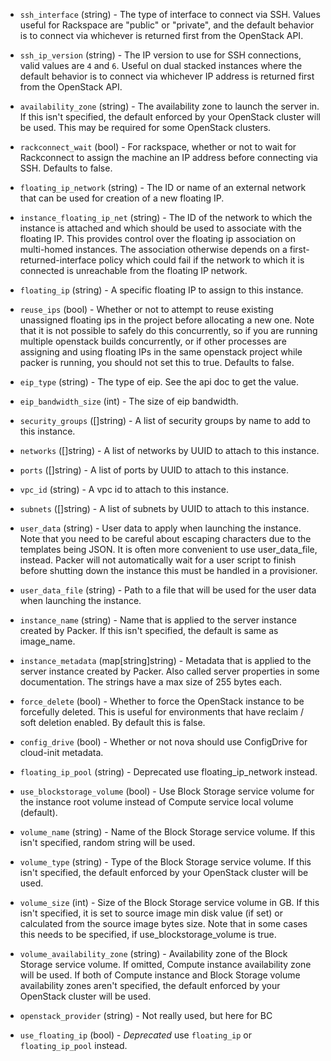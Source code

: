 <!-- Code generated from the comments of the RunConfig struct in huaweicloud/run_config.go; DO NOT EDIT MANUALLY -->

-   `ssh_interface` (string) - The type of interface to connect via SSH. Values useful for Rackspace
    are "public" or "private", and the default behavior is to connect via
    whichever is returned first from the OpenStack API.
    
-   `ssh_ip_version` (string) - The IP version to use for SSH connections, valid values are `4` and `6`.
    Useful on dual stacked instances where the default behavior is to
    connect via whichever IP address is returned first from the OpenStack
    API.
    
-   `availability_zone` (string) - The availability zone to launch the server in. If this isn't specified,
    the default enforced by your OpenStack cluster will be used. This may be
    required for some OpenStack clusters.
    
-   `rackconnect_wait` (bool) - For rackspace, whether or not to wait for Rackconnect to assign the
    machine an IP address before connecting via SSH. Defaults to false.
    
-   `floating_ip_network` (string) - The ID or name of an external network that can be used for creation of a
    new floating IP.
    
-   `instance_floating_ip_net` (string) - The ID of the network to which the instance is attached and which should
    be used to associate with the floating IP. This provides control over
    the floating ip association on multi-homed instances. The association
    otherwise depends on a first-returned-interface policy which could fail
    if the network to which it is connected is unreachable from the floating
    IP network.
    
-   `floating_ip` (string) - A specific floating IP to assign to this instance.
    
-   `reuse_ips` (bool) - Whether or not to attempt to reuse existing unassigned floating ips in
    the project before allocating a new one. Note that it is not possible to
    safely do this concurrently, so if you are running multiple openstack
    builds concurrently, or if other processes are assigning and using
    floating IPs in the same openstack project while packer is running, you
    should not set this to true. Defaults to false.
    
-   `eip_type` (string) - The type of eip. See the api doc to get the value.
    
-   `eip_bandwidth_size` (int) - The size of eip bandwidth.
    
-   `security_groups` ([]string) - A list of security groups by name to add to this instance.
    
-   `networks` ([]string) - A list of networks by UUID to attach to this instance.
    
-   `ports` ([]string) - A list of ports by UUID to attach to this instance.
    
-   `vpc_id` (string) - A vpc id to attach to this instance.
    
-   `subnets` ([]string) - A list of subnets by UUID to attach to this instance.
    
-   `user_data` (string) - User data to apply when launching the instance. Note that you need to be
    careful about escaping characters due to the templates being JSON. It is
    often more convenient to use user_data_file, instead. Packer will not
    automatically wait for a user script to finish before shutting down the
    instance this must be handled in a provisioner.
    
-   `user_data_file` (string) - Path to a file that will be used for the user data when launching the
    instance.
    
-   `instance_name` (string) - Name that is applied to the server instance created by Packer. If this
    isn't specified, the default is same as image_name.
    
-   `instance_metadata` (map[string]string) - Metadata that is applied to the server instance created by Packer. Also
    called server properties in some documentation. The strings have a max
    size of 255 bytes each.
    
-   `force_delete` (bool) - Whether to force the OpenStack instance to be forcefully deleted. This
    is useful for environments that have reclaim / soft deletion enabled. By
    default this is false.
    
-   `config_drive` (bool) - Whether or not nova should use ConfigDrive for cloud-init metadata.
    
-   `floating_ip_pool` (string) - Deprecated use floating_ip_network instead.
    
-   `use_blockstorage_volume` (bool) - Use Block Storage service volume for the instance root volume instead of
    Compute service local volume (default).
    
-   `volume_name` (string) - Name of the Block Storage service volume. If this isn't specified,
    random string will be used.
    
-   `volume_type` (string) - Type of the Block Storage service volume. If this isn't specified, the
    default enforced by your OpenStack cluster will be used.
    
-   `volume_size` (int) - Size of the Block Storage service volume in GB. If this isn't specified,
    it is set to source image min disk value (if set) or calculated from the
    source image bytes size. Note that in some cases this needs to be
    specified, if use_blockstorage_volume is true.
    
-   `volume_availability_zone` (string) - Availability zone of the Block Storage service volume. If omitted,
    Compute instance availability zone will be used. If both of Compute
    instance and Block Storage volume availability zones aren't specified,
    the default enforced by your OpenStack cluster will be used.
    
-   `openstack_provider` (string) - Not really used, but here for BC
    
-   `use_floating_ip` (bool) - *Deprecated* use `floating_ip` or `floating_ip_pool` instead.
    